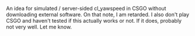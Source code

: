 An idea for simulated / server-sided cl_yawspeed in CSGO without downloading external software. On that note, I am retarded. I also don't play CSGO and haven't tested if this actually works or not. If it does, probably not very well. Let me know.
